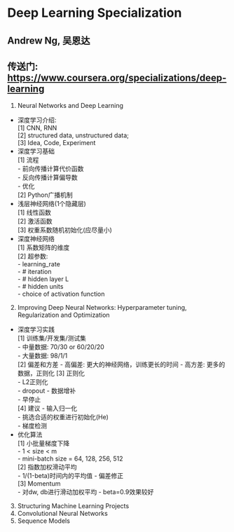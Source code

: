 # Deep Learning Specialization
## Andrew Ng, 吴恩达
## 传送门: https://www.coursera.org/specializations/deep-learning
1. Neural Networks and Deep Learning  
- 深度学习介绍:   
    [1] CNN, RNN   
    [2] structured data, unstructured data;   
    [3] Idea, Code, Experiment  
- 深度学习基础  
    [1] 流程     
        - 前向传播计算代价函数  
        - 反向传播计算偏导数  
        - 优化  
    [2] Python广播机制  
- 浅层神经网络(1个隐藏层)      
    [1] 线性函数  
    [2] 激活函数    
    [3] 权重系数随机初始化(应尽量小)    
- 深度神经网络  
    [1] 系数矩阵的维度  
    [2] 超参数:  
        - learning_rate  
        - # iteration  
        - # hidden layer L  
        - # hidden units  
        - choice of activation function  
          
2. Improving Deep Neural Networks: Hyperparameter tuning, Regularization and Optimization  
- 深度学习实践   
    [1] 训练集/开发集/测试集  
        - 中量数据: 70/30 or 60/20/20  
        - 大量数据: 98/1/1  
    [2] 偏差和方差
        - 高偏差: 更大的神经网络，训练更长的时间
        - 高方差: 更多的数据，正则化
    [3] 正则化  
        - L2正则化  
        - dropout
        - 数据增补  
        - 早停止  
    [4] 建议
        - 输入归一化  
        - 挑选合适的权重进行初始化(He)  
        - 梯度检测  
- 优化算法  
    [1] 小批量梯度下降  
        - 1 < size < m  
        - mini-batch size = 64, 128, 256, 512  
    [2] 指数加权滑动平均  
        - 1/(1-beta)时间内的平均值
        - 偏差修正  
    [3] Momentum  
        - 对dw, db进行滑动加权平均
        - beta=0.9效果较好  
        

3. Structuring Machine Learning Projects
4. Convolutional Neural Networks
5. Sequence Models
